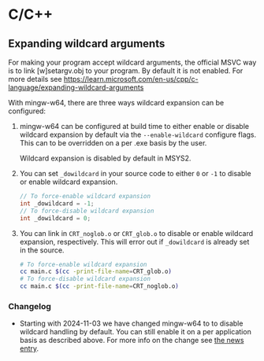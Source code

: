 # C/C++

## Expanding wildcard arguments

For making your program accept wildcard arguments, the official MSVC way is to
link [w]setargv.obj to your program. By default it is not enabled. For more
details see
https://learn.microsoft.com/en-us/cpp/c-language/expanding-wildcard-arguments

With mingw-w64, there are three ways wildcard expansion can be configured:

1. mingw-w64 can be configured at build time to either enable or disable wildcard expansion by default via the `--enable-wildcard` configure flags. This can to be overridden on a per .exe basis by the user.

    Wildcard expansion is disabled by default in MSYS2.

2. You can set `_dowildcard` in your source code to either `0` or `-1` to disable or enable wildcard expansion.

    ```c
    // To force-enable wildcard expansion
    int _dowildcard = -1;
    // To force-disable wildcard expansion
    int _dowildcard = 0;
    ```

3. You can link in `CRT_noglob.o` or `CRT_glob.o` to disable or enable wildcard expansion, respectively. This will error out if `_dowildcard` is already set in the source.

    ```bash
    # To force-enable wildcard expansion
    cc main.c $(cc -print-file-name=CRT_glob.o)
    # To force-disable wildcard expansion
    cc main.c $(cc -print-file-name=CRT_noglob.o)
    ```

### Changelog

* Starting with 2024-11-03 we have changed mingw-w64 to to disable wildcard
handling by default. You can still enable it on a per application basis as
described above. For more info on the change see [the news
entry](../news.md#2024-11-03---disabling-mingw-w64-wildcard-support-by-default).
